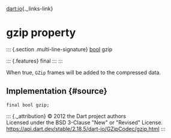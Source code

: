 [dart:io](../../dart-io/dart-io-library){._links-link}

gzip property
=============

::: {.section .multi-line-signature}
[bool](../../dart-core/bool-class) gzip

::: {.features}
final
:::
:::

When true, `GZip` frames will be added to the compressed data.

Implementation {#source}
--------------

``` {.language-dart data-language="dart"}
final bool gzip;
```

::: {._attribution}
© 2012 the Dart project authors\
Licensed under the BSD 3-Clause \"New\" or \"Revised\" License.\
<https://api.dart.dev/stable/2.18.5/dart-io/GZipCodec/gzip.html>
:::
